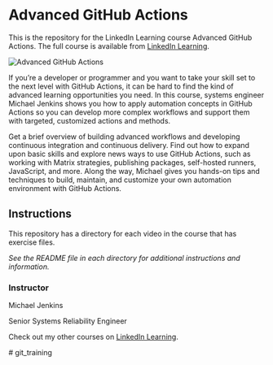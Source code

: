 # Advanced GitHub Actions
This is the repository for the LinkedIn Learning course Advanced GitHub Actions. The full course is available from [LinkedIn Learning][lil-course-url].

![Advanced GitHub Actions][lil-thumbnail-url] 

If you’re a developer or programmer and you want to take your skill set to the next level with GitHub Actions, it can be hard to find the kind of advanced learning opportunities you need. In this course, systems engineer Michael Jenkins shows you how to apply automation concepts in GitHub Actions so you can develop more complex workflows and support them with targeted, customized actions and methods.

Get a brief overview of building advanced workflows and developing continuous integration and continuous delivery. Find out how to expand upon basic skills and explore news ways to use GitHub Actions, such as working with Matrix strategies, publishing packages, self-hosted runners, JavaScript, and more. Along the way, Michael gives you hands-on tips and techniques to build, maintain, and customize your own automation environment with GitHub Actions.

## Instructions
This repository has a directory for each video in the course that has exercise files.

_See the README file in each directory for additional instructions and information._


### Instructor

Michael Jenkins 
                            
Senior Systems Reliability Engineer

                            

Check out my other courses on [LinkedIn Learning](https://www.linkedin.com/learning/instructors/michael-jenkins).

[lil-course-url]: https://www.linkedin.com/learning/advanced-github-actions
[lil-thumbnail-url]: https://cdn.lynda.com/course/3017420/3017420-1648487337558-16x9.jpg





#   g i t _ t r a i n i n g  
 